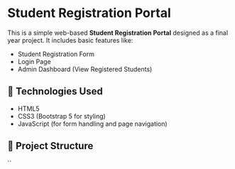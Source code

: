 # Student Registration Portal

This is a simple web-based **Student Registration Portal** designed as a final year project. It includes basic features like:

- Student Registration Form
- Login Page
- Admin Dashboard (View Registered Students)

## 🔧 Technologies Used

- HTML5
- CSS3 (Bootstrap 5 for styling)
- JavaScript (for form handling and page navigation)

## 📁 Project Structure

``
